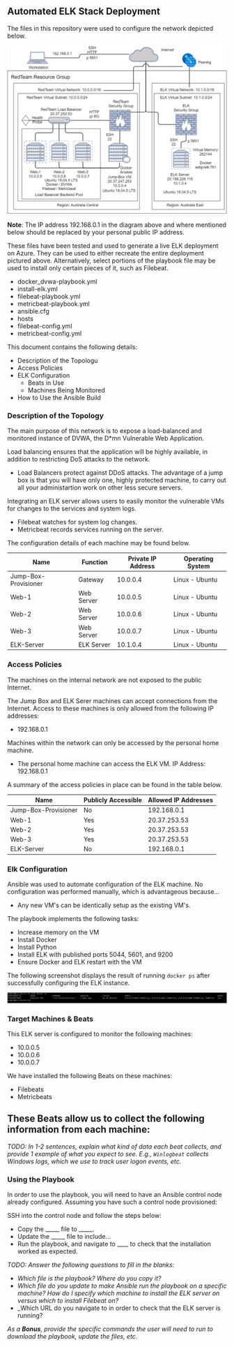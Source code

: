 ## Automated ELK Stack Deployment

The files in this repository were used to configure the network depicted below.

![Network Diagram](images/NetworkDiagram.png)

**Note**: The IP address 192.168.0.1 in the diagram above and where mentioned below should be replaced by your personal public IP address.

These files have been tested and used to generate a live ELK deployment on Azure. They can be used to either recreate the entire deployment pictured above. Alternatively, select portions of the playbook file may be used to install only certain pieces of it, such as Filebeat.

  - docker_dvwa-playbook.yml
  - install-elk.yml
  - filebeat-playbook.yml
  - metricbeat-playbook.yml
  - ansible.cfg
  - hosts
  - filebeat-config.yml
  - metricbeat-config.yml


This document contains the following details:
- Description of the Topologu
- Access Policies
- ELK Configuration
  - Beats in Use
  - Machines Being Monitored
- How to Use the Ansible Build


### Description of the Topology

The main purpose of this network is to expose a load-balanced and monitored instance of DVWA, the D*mn Vulnerable Web Application.

Load balancing ensures that the application will be highly available, in addition to restricting DoS attacks to the network.
- Load Balancers protect against DDoS attacks. The advantage of a jump box is that you will have only one, highly protected machine, to carry out all your administartion work on other less secure servers.

Integrating an ELK server allows users to easily monitor the vulnerable VMs for changes to the services and system logs.
- Filebeat watches for system log changes.
- Metricbeat records services running on the server.

The configuration details of each machine may be found below.

| Name                 | Function   | Private IP Address | Operating System |
|----------------------|------------|--------------------|------------------|
| Jump-Box-Provisioner | Gateway    | 10.0.0.4           | Linux - Ubuntu   |
| Web-1                | Web Server | 10.0.0.5           | Linux - Ubuntu   |
| Web-2                | Web Server | 10.0.0.6           | Linux - Ubuntu   |
| Web-3                | Web Server | 10.0.0.7           | Linux - Ubuntu   |
| ELK-Server           | ELK Server | 10.1.0.4           | Linux - Ubuntu   |

### Access Policies

The machines on the internal network are not exposed to the public Internet. 

The Jump Box and ELK Serer machines can accept connections from the Internet. Access to these machines is only allowed from the following IP addresses:
- 192.168.0.1

Machines within the network can only be accessed by the personal home machine.
- The personal home machine can access the ELK VM. IP Address: 192.168.0.1

A summary of the access policies in place can be found in the table below.

| Name                 | Publicly Accessible | Allowed IP Addresses |
|----------------------|---------------------|----------------------|
| Jump-Box-Provisioner | No                  | 192.168.0.1          |
| Web-1                | Yes                 | 20.37.253.53         |
| Web-2                | Yes                 | 20.37.253.53         |
| Web-3                | Yes                 | 20.37.253.53         |
| ELK-Server           | No                  | 192.168.0.1          |


### Elk Configuration

Ansible was used to automate configuration of the ELK machine. No configuration was performed manually, which is advantageous because...
- Any new VM's can be identically setup as the existing VM's.

The playbook implements the following tasks:
- Increase memory on the VM
- Install Docker
- Install Python
- Install ELK with published ports 5044, 5601, and 9200
- Ensure Docker and ELK restart with the VM

The following screenshot displays the result of running `docker ps` after successfully configuring the ELK instance.

![](Images/docker_ps_output.png)

### Target Machines & Beats
This ELK server is configured to monitor the following machines:
- 10.0.0.5
- 10.0.0.6
- 10.0.0.7

We have installed the following Beats on these machines:
- Filebeats
- Metricbeats

These Beats allow us to collect the following information from each machine:
- 

_TODO: In 1-2 sentences, explain what kind of data each beat collects, and provide 1 example of what you expect to see. E.g., `Winlogbeat` collects Windows logs, which we use to track user logon events, etc._

### Using the Playbook
In order to use the playbook, you will need to have an Ansible control node already configured. Assuming you have such a control node provisioned: 

SSH into the control node and follow the steps below:
- Copy the _____ file to _____.
- Update the _____ file to include...
- Run the playbook, and navigate to ____ to check that the installation worked as expected.

_TODO: Answer the following questions to fill in the blanks:_
- _Which file is the playbook? Where do you copy it?_
- _Which file do you update to make Ansible run the playbook on a specific machine? How do I specify which machine to install the ELK server on versus which to install Filebeat on?_
- _Which URL do you navigate to in order to check that the ELK server is running?

_As a **Bonus**, provide the specific commands the user will need to run to download the playbook, update the files, etc._
